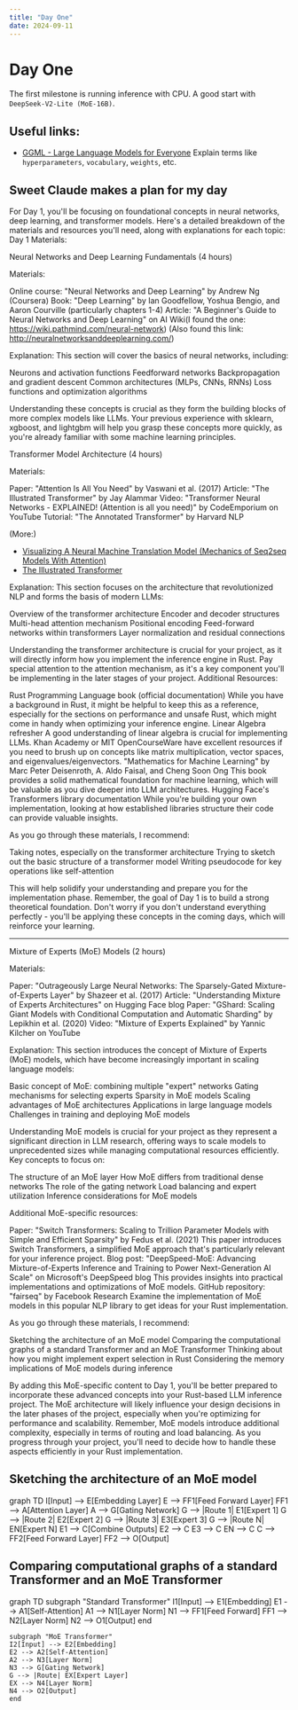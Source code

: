 ```yaml
---
title: "Day One"
date: 2024-09-11
---
```


# Day One

The first milestone is running inference with CPU. A good start with `DeepSeek-V2-Lite (MoE-16B)`.

## Useful links:

- [GGML - Large Language Models for Everyone](https://github.com/rustformers/llm/tree/main/crates/ggml) Explain terms like `hyperparameters`, `vocabulary`, `weights`, etc.

## Sweet Claude makes a plan for my day

 For Day 1, you'll be focusing on foundational concepts in neural networks, deep learning, and transformer models. Here's a detailed breakdown of the materials and resources you'll need, along with explanations for each topic:
Day 1 Materials:

Neural Networks and Deep Learning Fundamentals (4 hours)

Materials:

Online course: "Neural Networks and Deep Learning" by Andrew Ng (Coursera)
Book: "Deep Learning" by Ian Goodfellow, Yoshua Bengio, and Aaron Courville (particularly chapters 1-4)
Article: "A Beginner's Guide to Neural Networks and Deep Learning" on AI Wiki(I found the one: https://wiki.pathmind.com/neural-network)
(Also found this link: http://neuralnetworksanddeeplearning.com/)

Explanation:
This section will cover the basics of neural networks, including:

Neurons and activation functions
Feedforward networks
Backpropagation and gradient descent
Common architectures (MLPs, CNNs, RNNs)
Loss functions and optimization algorithms

Understanding these concepts is crucial as they form the building blocks of more complex models like LLMs. Your previous experience with sklearn, xgboost, and lightgbm will help you grasp these concepts more quickly, as you're already familiar with some machine learning principles.

Transformer Model Architecture (4 hours)

Materials:

Paper: "Attention Is All You Need" by Vaswani et al. (2017)
Article: "The Illustrated Transformer" by Jay Alammar
Video: "Transformer Neural Networks - EXPLAINED! (Attention is all you need)" by CodeEmporium on YouTube
Tutorial: "The Annotated Transformer" by Harvard NLP

(More:)
- [Visualizing A Neural Machine Translation Model (Mechanics of Seq2seq Models With Attention)](https://jalammar.github.io/visualizing-neural-machine-translation-mechanics-of-seq2seq-models-with-attention/)
- [The Illustrated Transformer](https://jalammar.github.io/illustrated-transformer/)

Explanation:
This section focuses on the architecture that revolutionized NLP and forms the basis of modern LLMs:

Overview of the transformer architecture
Encoder and decoder structures
Multi-head attention mechanism
Positional encoding
Feed-forward networks within transformers
Layer normalization and residual connections

Understanding the transformer architecture is crucial for your project, as it will directly inform how you implement the inference engine in Rust. Pay special attention to the attention mechanism, as it's a key component you'll be implementing in the later stages of your project.
Additional Resources:

Rust Programming Language book (official documentation)
While you have a background in Rust, it might be helpful to keep this as a reference, especially for the sections on performance and unsafe Rust, which might come in handy when optimizing your inference engine.
Linear Algebra refresher
A good understanding of linear algebra is crucial for implementing LLMs. Khan Academy or MIT OpenCourseWare have excellent resources if you need to brush up on concepts like matrix multiplication, vector spaces, and eigenvalues/eigenvectors.
"Mathematics for Machine Learning" by Marc Peter Deisenroth, A. Aldo Faisal, and Cheng Soon Ong
This book provides a solid mathematical foundation for machine learning, which will be valuable as you dive deeper into LLM architectures.
Hugging Face's Transformers library documentation
While you're building your own implementation, looking at how established libraries structure their code can provide valuable insights.

As you go through these materials, I recommend:

Taking notes, especially on the transformer architecture
Trying to sketch out the basic structure of a transformer model
Writing pseudocode for key operations like self-attention

This will help solidify your understanding and prepare you for the implementation phase. Remember, the goal of Day 1 is to build a strong theoretical foundation. Don't worry if you don't understand everything perfectly - you'll be applying these concepts in the coming days, which will reinforce your learning.

--- 

Mixture of Experts (MoE) Models (2 hours)

Materials:

Paper: "Outrageously Large Neural Networks: The Sparsely-Gated Mixture-of-Experts Layer" by Shazeer et al. (2017)
Article: "Understanding Mixture of Experts Architectures" on Hugging Face blog
Paper: "GShard: Scaling Giant Models with Conditional Computation and Automatic Sharding" by Lepikhin et al. (2020)
Video: "Mixture of Experts Explained" by Yannic Kilcher on YouTube

Explanation:
This section introduces the concept of Mixture of Experts (MoE) models, which have become increasingly important in scaling language models:

Basic concept of MoE: combining multiple "expert" networks
Gating mechanisms for selecting experts
Sparsity in MoE models
Scaling advantages of MoE architectures
Applications in large language models
Challenges in training and deploying MoE models

Understanding MoE models is crucial for your project as they represent a significant direction in LLM research, offering ways to scale models to unprecedented sizes while managing computational resources efficiently.
Key concepts to focus on:

The structure of an MoE layer
How MoE differs from traditional dense networks
The role of the gating network
Load balancing and expert utilization
Inference considerations for MoE models

Additional MoE-specific resources:

Paper: "Switch Transformers: Scaling to Trillion Parameter Models with Simple and Efficient Sparsity" by Fedus et al. (2021)
This paper introduces Switch Transformers, a simplified MoE approach that's particularly relevant for your inference project.
Blog post: "DeepSpeed-MoE: Advancing Mixture-of-Experts Inference and Training to Power Next-Generation AI Scale" on Microsoft's DeepSpeed blog
This provides insights into practical implementations and optimizations of MoE models.
GitHub repository: "fairseq" by Facebook Research
Examine the implementation of MoE models in this popular NLP library to get ideas for your Rust implementation.

As you go through these materials, I recommend:

Sketching the architecture of an MoE model
Comparing the computational graphs of a standard Transformer and an MoE Transformer
Thinking about how you might implement expert selection in Rust
Considering the memory implications of MoE models during inference

By adding this MoE-specific content to Day 1, you'll be better prepared to incorporate these advanced concepts into your Rust-based LLM inference project. The MoE architecture will likely influence your design decisions in the later phases of the project, especially when you're optimizing for performance and scalability.
Remember, MoE models introduce additional complexity, especially in terms of routing and load balancing. As you progress through your project, you'll need to decide how to handle these aspects efficiently in your Rust implementation.

## Sketching the architecture of an MoE model

graph TD
    I[Input] --> E[Embedding Layer]
    E --> FF1[Feed Forward Layer]
    FF1 --> A[Attention Layer]
    A --> G[Gating Network]
    G --> |Route 1| E1[Expert 1]
    G --> |Route 2| E2[Expert 2]
    G --> |Route 3| E3[Expert 3]
    G --> |Route N| EN[Expert N]
    E1 --> C[Combine Outputs]
    E2 --> C
    E3 --> C
    EN --> C
    C --> FF2[Feed Forward Layer]
    FF2 --> O[Output]

## Comparing computational graphs of a standard Transformer and an MoE Transformer

graph TD
    subgraph "Standard Transformer"
    I1[Input] --> E1[Embedding]
    E1 --> A1[Self-Attention]
    A1 --> N1[Layer Norm]
    N1 --> FF1[Feed Forward]
    FF1 --> N2[Layer Norm]
    N2 --> O1[Output]
    end

    subgraph "MoE Transformer"
    I2[Input] --> E2[Embedding]
    E2 --> A2[Self-Attention]
    A2 --> N3[Layer Norm]
    N3 --> G[Gating Network]
    G --> |Route| EX[Expert Layer]
    EX --> N4[Layer Norm]
    N4 --> O2[Output]
    end

